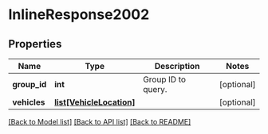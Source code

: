 # InlineResponse2002

## Properties
Name | Type | Description | Notes
------------ | ------------- | ------------- | -------------
**group_id** | **int** | Group ID to query. | [optional] 
**vehicles** | [**list[VehicleLocation]**](VehicleLocation.md) |  | [optional] 

[[Back to Model list]](../README.md#documentation-for-models) [[Back to API list]](../README.md#documentation-for-api-endpoints) [[Back to README]](../README.md)


